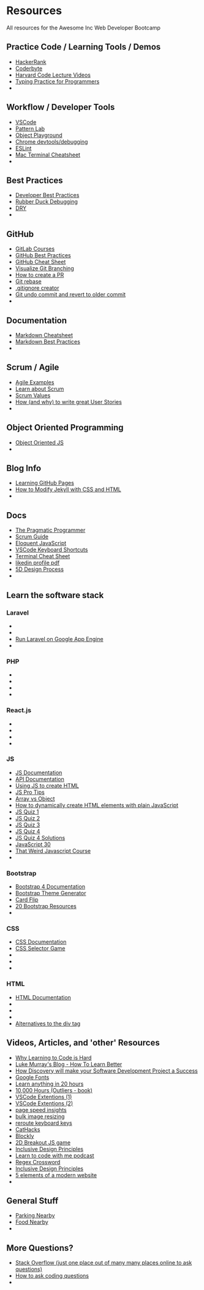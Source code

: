 # Resources

All resources for the Awesome Inc Web Developer Bootcamp

<!-- ## Class Tools

- [Google Drive](https://drive.google.com/drive/u/0/folders/1zT8cTZpnx1hAReYVhnQ8tPwfiQE41jgL)
- [Slack](https://bootcamp-s19.slack.com/messages/CFJHJR200/)
- [Bootcamp GitHub](https://github.com/bootcamp-students)
- []() -->

## Practice Code / Learning Tools / Demos

- [HackerRank](http://hackerrank.com/)
- [Coderbyte](https://coderbyte.com/)
- [Harvard Code Lecture Videos](https://www.youtube.com/playlist?list=PLhQjrBD2T382eX9-tF75Wa4lmlC7sxNDH)
- [Typing Practice for Programmers](https://typing.io/)
- []()

## Workflow / Developer Tools

- [VSCode](https://code.visualstudio.com/)
  <!-- - [MAMP](https://www.mamp.info/en/) -->
- [Pattern Lab](https://patternlab.io/)
- [Object Playground](http://www.objectplayground.com/)
- [Chrome devtools/debugging](https://developers.google.com/web/tools/chrome-devtools/javascript/)
- [ESLint](https://www.youtube.com/watch?v=o2H8kvuwMKE)
  <!-- - [Heroku](https://devcenter.heroku.com/start) -->
- [Mac Terminal Cheatsheet](https://github.com/0nn0/terminal-mac-cheatsheet)
- []()

## Best Practices

- [Developer Best Practices](https://www.tutorialspoint.com/developers_best_practices/index.htm)
- [Rubber Duck Debugging](https://en.wikipedia.org/wiki/Rubber_duck_debugging)
- [DRY](https://en.wikipedia.org/wiki/Don%27t_repeat_yourself)
- []()

## GitHub

- [GitLab Courses](https://lab.github.com/courses)
- [GitHub Best Practices](https://resources.github.com/videos/github-best-practices/)
- [GitHub Cheat Sheet](https://services.github.com/on-demand/downloads/github-git-cheat-sheet.pdf)
- [Visualize Git Branching](https://learngitbranching.js.org/)
- [How to create a PR](https://hackernoon.com/how-to-git-pr-from-the-command-line-a5b204a57ab1)
- [Git rebase](https://medium.com/datadriveninvestor/git-rebase-vs-merge-cc5199edd77c)
- [.gitignore creator](https://gitignore.io/)
- [Git undo commit and revert to older commit](https://stackabuse.com/git-revert-to-a-previous-commit/)
- []()

## Documentation

- [Markdown Cheatsheet](https://github.com/adam-p/markdown-here/wiki/Markdown-Cheatsheet)
- [Markdown Best Practices](https://gist.github.com/PurpleBooth/109311bb0361f32d87a2)
- []()

## Scrum / Agile

- [Agile Examples](https://www.mountaingoatsoftware.com/agile/)
- [Learn about Scrum](https://www.scrumalliance.org/learn-about-scrum)
- [Scrum Values](https://www.scrumalliance.org/learn-about-scrum/scrum-values)
- [How (and why) to write great User Stories](https://www.freecodecamp.org/news/how-and-why-to-write-great-user-stories-f5a110668246/)
- []()

## Object Oriented Programming

- [Object Oriented JS](https://developer.mozilla.org/en-US/docs/Learn/JavaScript/Objects/Object-oriented_JS)
- []()

## Blog Info

- [Learning GitHub Pages](https://lab.github.com/githubtraining/github-pages)
- [How to Modify Jekyll with CSS and HTML](https://help.github.com/en/articles/customizing-css-and-html-in-your-jekyll-theme)
- []()
  <!-- - [Everyones Blogs](https://github.com/bootcamp-s19/Resources/blob/master/everyones_blogs.md) -->
  <!-- - [Blog Questions](https://github.com/bootcamp-s19/Resources/blob/master/Blog_Questions.md) -->

## Docs

- [The Pragmatic Programmer](https://github.com/bootcamp-students/Resources/blob/master/docs/1999%20-%20The%20Pragmatic%20Programmer.pdf)
- [Scrum Guide](https://github.com/bootcamp-students/Resources/blob/master/docs/2017-Scrum-Guide-US.pdf)
- [Eloquent JavaScript](https://eloquentjavascript.net/)
- [VSCode Keyboard Shortcuts](https://code.visualstudio.com/shortcuts/keyboard-shortcuts-macos.pdf)
- [Terminal Cheat Sheet](https://github.com/0nn0/terminal-mac-cheatsheet)
- [likedin profile pdf](https://github.com/bootcamp-students/Resources/blob/master/docs/LinkedIn_Onesheets-Conducting-LinkedIn.pdf)
- [5D Design Process](https://github.com/bootcamp-students/Resources/blob/master/docs/img/5D-Design-Process.jpg)
- []()

## Learn the software stack

<!-- ### Vue.js

- [learn Vue.js](https://www.vuemastery.com/)
- [Vue intro](https://www.vuemastery.com/courses/intro-to-vue-js/)
- [Vue instance](https://www.vuemastery.com/courses/intro-to-vue-js/vue-instance/)
- [Vue.js Documentation](https://vuejs.org/v2/guide/) -->

### Laravel

- []()
- []()
- [Run Laravel on Google App Engine](https://cloud.google.com/community/tutorials/run-laravel-on-appengine-standard)
- []()

### PHP

- []()
- []()
- []()
- []()

### React.js

- []()
- []()
- []()
- []()

### JS

- [JS Documentation](https://developer.mozilla.org/en-US/docs/Web/JavaScript)
- [API Documentation](https://developer.mozilla.org/en-US/docs/Web/API/)
- [Using JS to create HTML](https://codeburst.io/learn-how-to-create-html-elements-with-plain-javascript-4f1323f96252)
- [JS Pro Tips](https://www.youtube.com/watch?v=Mus_vwhTCq0)
- [Array vs Object](https://www.metaltoad.com/blog/javascript-understanding-objects-vs-arrays-and-when-use-them-part-1)
- [How to dynamically create HTML elements with plain JavaScript](https://codeburst.io/learn-how-to-create-html-elements-with-plain-javascript-4f1323f96252)
- [JS Quiz 1](http://perfectionkills.com/javascript-quiz/)
- [JS Quiz 2](https://www.javatpoint.com/javascript-quiz)
- [JS Quiz 3](https://www.tutorialspoint.com/javascript/javascript_online_quiz.htm)
- [JS Quiz 4](http://davidshariff.com/js-quiz/)
- [JS Quiz 4 Solutions](https://gist.github.com/MattSurabian/8867307)
- [JavaScript 30](https://javascript30.com/)
- [That Weird Javascript Course](https://fireship.io/courses/javascript/)
- []()

### Bootstrap

- [Bootstrap 4 Documentation](https://getbootstrap.com/)
- [Bootstrap Theme Generator](https://themestr.app/theme)
- [Card Flip](https://mdbootstrap.com/plugins/jquery/card-animations/)
- [20 Bootstrap Resources](https://designshack.net/articles/css/20-awesome-resources-for-twitter-bootstrap-lovers/)
- []()

### CSS

- [CSS Documentation](https://developer.mozilla.org/en-US/docs/Web/CSS/Reference)
- [CSS Selector Game](https://flukeout.github.io/#)
- []()
- []()
- []()

### HTML

- [HTML Documentation](https://developer.mozilla.org/en-US/docs/Web/HTML)
- []()
- []()
- []()
- [Alternatives to the div tag](https://medium.com/web-dev-basics/7-alternatives-to-the-div-html-tag-7c888c7b5036)

## Videos, Articles, and 'other' Resources

- [Why Learning to Code is Hard](https://www.thinkful.com/blog/why-learning-to-code-is-so-damn-hard/)
- [Luke Murray's Blog - How To Learn Better](http://lukecmurray.tumblr.com/post/150290375977/how-to-learn-better-my-advice-after-26-years-in)
- [How Discovery will make your Software Development Project a Success](https://www.alphalogicinc.com/blog/how-discovery-will-make-your-software-development-project-a-success/)
- [Google Fonts](https://fonts.google.com/)
- [Learn anything in 20 hours](https://lifehacker.com/learn-anything-in-20-hours-with-this-four-step-method-509281792)
- [10,000 Hours (Outliers - book) ](<https://en.wikipedia.org/wiki/Outliers_(book)>)
- [VSCode Extentions (1)](https://youtu.be/rH1RTwaAeGc)
- [VSCode Extentions (2)](https://youtu.be/u21W_tfPVrY)
- [page speed insights](https://developers.google.com/speed/pagespeed/insights/)
- [bulk image resizing](https://www.birme.net/?target_width=600&target_height=468)
- [reroute keyboard keys](https://pqrs.org/osx/karabiner/)
- [CatHacks](http://cathacks.cs.uky.edu/)
- [Blockly](https://developers.google.com/blockly/)
- [2D Breakout JS game](https://developer.mozilla.org/en-US/docs/Games/Tutorials/2D_Breakout_game_pure_JavaScript)
- [Inclusive Design Principles](https://inclusivedesignprinciples.org/)
- [Learn to code with me podcast](https://learntocodewith.me/podcast/)
- [Regex Crossword](https://regexcrossword.com/)
- [Inclusive Design Principles](https://inclusivedesignprinciples.org/)
- [5 elements of a modern website](https://www.bluleadz.com/blog/bid/68850/5-elements-of-a-modern-website-design)
- []()

## General Stuff

- [Parking Nearby](https://www.awesomeinc.org/parking/)
- [Food Nearby](https://www.yelp.com/search?find_desc=Lunch&start=0&l=g:-84.49044227600098,38.04862067933858,-84.5039176940918,38.04017136188973)
- []()

## More Questions?

- [Stack Overflow (just one place out of many many places online to ask questions)](https://stackoverflow.com/)
- [How to ask coding questions](https://www.propublica.org/nerds/how-to-ask-programming-questions)
- []()
